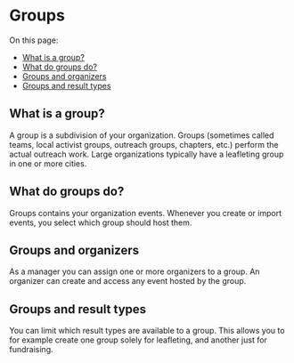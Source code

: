 # Groups

On this page:

- [What is a group?](#what-is-a-group)
- [What do groups do?](#what-do-groups-do)
- [Groups and organizers](#groups-and-organizers)
- [Groups and result types](#groups-and-result-types)

<a name="what-is-a-group"></a>
## What is a group?

A group is a subdivision of your organization. Groups (sometimes called teams,
local activist groups, outreach groups, chapters, etc.) perform the actual
outreach work. Large organizations typically have a leafleting group in one or
more cities.

<a name="what-do-groups-do"></a>
## What do groups do?

Groups contains your organization events. Whenever you create or import events,
you select which group should host them.  

<a name="groups-and-organizers"></a>
## Groups and organizers

As a manager you can assign one or more organizers to a group. An organizer can
create and access any event hosted by the group.

<a name="groups-and-result-types"></a>
## Groups and result types

You can limit which result types are available to a group. This allows you to
for example create one group solely for leafleting, and another just for
fundraising.
